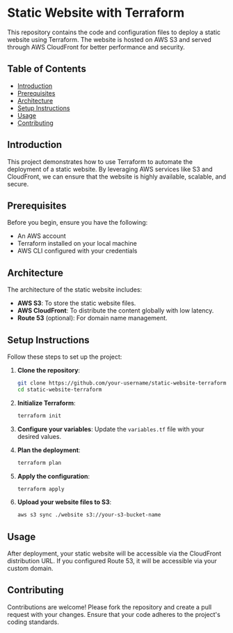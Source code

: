 # Static Website with Terraform

This repository contains the code and configuration files to deploy a static website using Terraform. The website is hosted on AWS S3 and served through AWS CloudFront for better performance and security.

## Table of Contents

- [Introduction](#introduction)
- [Prerequisites](#prerequisites)
- [Architecture](#architecture)
- [Setup Instructions](#setup-instructions)
- [Usage](#usage)
- [Contributing](#contributing)

## Introduction

This project demonstrates how to use Terraform to automate the deployment of a static website. By leveraging AWS services like S3 and CloudFront, we can ensure that the website is highly available, scalable, and secure.

## Prerequisites

Before you begin, ensure you have the following:

- An AWS account
- Terraform installed on your local machine
- AWS CLI configured with your credentials

## Architecture

The architecture of the static website includes:

- **AWS S3**: To store the static website files.
- **AWS CloudFront**: To distribute the content globally with low latency.
- **Route 53** (optional): For domain name management.

## Setup Instructions

Follow these steps to set up the project:

1. **Clone the repository**:
    ```sh
    git clone https://github.com/your-username/static-website-terraform.git
    cd static-website-terraform
    ```

2. **Initialize Terraform**:
    ```sh
    terraform init
    ```

3. **Configure your variables**:
    Update the `variables.tf` file with your desired values.

4. **Plan the deployment**:
    ```sh
    terraform plan
    ```

5. **Apply the configuration**:
    ```sh
    terraform apply
    ```

6. **Upload your website files to S3**:
    ```sh
    aws s3 sync ./website s3://your-s3-bucket-name
    ```

## Usage

After deployment, your static website will be accessible via the CloudFront distribution URL. If you configured Route 53, it will be accessible via your custom domain.

## Contributing

Contributions are welcome! Please fork the repository and create a pull request with your changes. Ensure that your code adheres to the project's coding standards.

